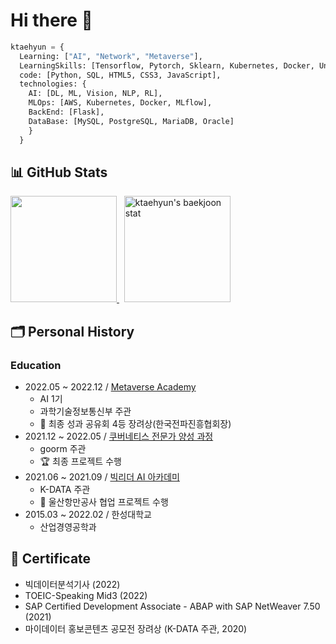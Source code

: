 # Hi there 🐶

```python
ktaehyun = {
  Learning: ["AI", "Network", "Metaverse"],
  LearningSkills: [Tensorflow, Pytorch, Sklearn, Kubernetes, Docker, Unity],
  code: [Python, SQL, HTML5, CSS3, JavaScript],
  technologies: {
    AI: [DL, ML, Vision, NLP, RL],
    MLOps: [AWS, Kubernetes, Docker, MLflow],
    BackEnd: [Flask],
    DataBase: [MySQL, PostgreSQL, MariaDB, Oracle]
    }
  }
```

## 📊 GitHub Stats

<div>
  <p align="left">
    <a href="https://git.io/streak-stats">
      <img height="170" src="http://github-readme-streak-stats.herokuapp.com?user=ktaehyun&theme=tokyonight_duo&date_format=%5BY%20%5DM%20j" />
    </a>
    &nbsp;
    <a href="https://solved.ac/xoguswndeld">
      <img height="170" src="http://mazassumnida.wtf/api/v2/generate_badge?boj=xoguswndeld" alt="ktaehyun's baekjoon stat" />
    </a>
  </p>
</div>

## 🗂 Personal History
### Education

- 2022.05 ~ 2022.12 / [Metaverse Academy](https://mtvs.kr/)
  - AI 1기
  - 과학기술정보통신부 주관
  - 🥈 최종 성과 공유회 4등 장려상(한국전파진흥협회장)
- 2021.12 ~ 2022.05 / [쿠버네티스 전문가 양성 과정](https://goorm.notion.site/3-beda6e9d0af346a58ffab67cfac8b491)
  - goorm 주관
  - 🏆 최종 프로젝트 수행
- 2021.06 ~ 2021.09 / [빅리더 AI 아카데미](https://bigleader.net/)
  - K-DATA 주관
  - 🥉 울산항만공사 협업 프로젝트 수행
- 2015.03 ~ 2022.02 / 한성대학교
  - 산업경영공학과

## 📜 Certificate
  - 빅데이터분석기사 (2022)
  - TOEIC-Speaking Mid3 (2022)
  - SAP Certified Development Associate - ABAP with SAP NetWeaver 7.50 (2021)
  - 마이데이터 홍보콘텐츠 공모전 장려상 (K-DATA 주관, 2020)
